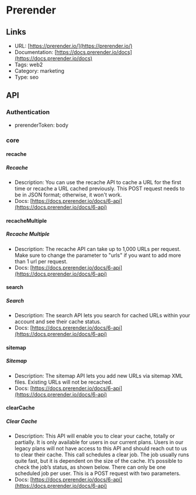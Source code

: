 # Prerender

## Links

* URL: [https://prerender.io/](https://prerender.io/)
* Documentation: [https://docs.prerender.io/docs](https://docs.prerender.io/docs)
* Tags: web2
* Category: marketing
* Type: seo

## API

### Authentication

* prerenderToken: body

### core

#### recache

##### Recache

* Description: You can use the recache API to cache a URL for the first time or recache a URL cached previously. This POST request needs to be in JSON format; otherwise, it won't work.
* Docs: [https://docs.prerender.io/docs/6-api](https://docs.prerender.io/docs/6-api)

#### recacheMultiple

##### Recache Multiple

* Description: The recache API can take up to 1,000 URLs per request. Make sure to change the parameter to "urls" if you want to add more than 1 url per request.
* Docs: [https://docs.prerender.io/docs/6-api](https://docs.prerender.io/docs/6-api)

#### search

##### Search

* Description: The search API lets you search for cached URLs within your account and see their cache status.
* Docs: [https://docs.prerender.io/docs/6-api](https://docs.prerender.io/docs/6-api)

#### sitemap

##### Sitemap

* Description: The sitemap API lets you add new URLs via sitemap XML files. Existing URLs will not be recached.
* Docs: [https://docs.prerender.io/docs/6-api](https://docs.prerender.io/docs/6-api)

#### clearCache

##### Clear Cache

* Description: This API will enable you to clear your cache, totally or partially. It is only available for users in our current plans. Users in our legacy plans will not have access to this API and should reach out to us to clear their cache. This call schedules a clear job. The job usually runs quite fast, but it is dependent on the size of the cache. It’s possible to check the job’s status, as shown below. There can only be one scheduled job per user. This is a POST request with two parameters.
* Docs: [https://docs.prerender.io/docs/6-api](https://docs.prerender.io/docs/6-api)

